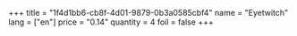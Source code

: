 +++
title = "1f4d1bb6-cb8f-4d01-9879-0b3a0585cbf4"
name = "Eyetwitch"
lang = ["en"]
price = "0.14"
quantity = 4
foil = false
+++
